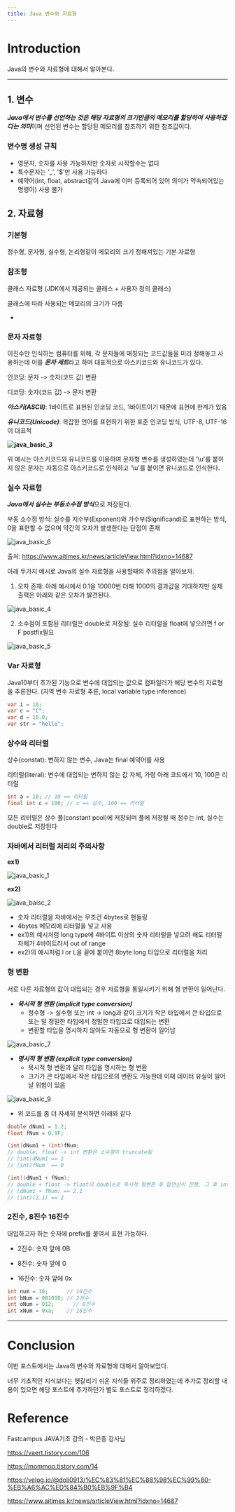 ```yaml
---
title: Java 변수와 자료형
---
```


# Introduction

Java의 변수와 자료형에 대해서 알아본다.

---

## 1. 변수

***Java에서 변수를 선언하는 것은 해당 자료형의 크기만큼의 메모리를 할당하여 사용하겠다는 의미***이며 선언된 변수는 할당된 메모리를 참조하기 위한 참조값이다.

### 변수명 생성 규칙

- 영문자, 숫자를 사용 가능하지만 숫자로 시작할수는 없다
- 특수문자는 '_', '$'만 사용 가능하다
- 예약어(int, float, abstract같이 Java에 이미 등록되어 있어 의미가 약속되어있는 명령어) 사용 불가

## 2. 자료형

### 기본형

정수형, 문자형, 실수형, 논리형같이 메모리의 크기 정해져있는 기본 자료형

### 참조형

클래스 자료형 (JDK에서 제공되는 클래스 + 사용자 정의 클래스)

클래스에 따라 사용되는 메모리의 크기가 다름

- 

### 문자 자료형

이진수만 인식하는 컴퓨터를 위해, 각 문자들에 매칭되는 코드값들을 미리 정해놓고 사용하는데 이를 ***문자 세트***라고 하며 대표적으로 아스키코드와 유니코드가 있다.

인코딩: 문자 -> 숫자(코드 값) 변환

디코딩: 숫자(코드 값) -> 문자 변환 

***아스키(ASCII)***: 1바이트로 표현된 인코딩 코드, 1바이트이기 때문에 표현에 한계가 있음

***유니코드(Unicode)***: 복잡한 언어를 표현하기 위한 표준 인코딩 방식, UTF-8, UTF-16이 대표적

**![java_basic_3](/Users/shkim/Workspace/krails0105.github.io/assets/images/23-03-15-Java-Basic(2)/java_basic_3.png)**

위 예시는 아스키코드와 유니코드를 이용하여 문자형 변수를 생성하였는데 '\u'를 붙이지 않은 문자는 자동으로 아스키코드로 인식하고 '\u'를 붙이면 유니코드로 인식한다.

### 실수 자료형

***Java에서 실수는 부동소수점 방식***으로 저장된다.

부동 소수점 방식: 실수를 지수부(Exponent)와 가수부(Significand)로 표현하는 방식, 0을 표현할 수 없으며 약간의 오차가 발생한다는 단점이 존재

![java_basic_6](/Users/shkim/Workspace/krails0105.github.io/assets/images/23-03-15-Java-Basic(2)/java_basic_6.png)

출처: https://www.aitimes.kr/news/articleView.html?idxno=14687

아래 두가지 예시로 Java의 실수 자료형을 사용할때의 주의점을 알아보자.

1. 오차 존재: 아래 예시에서 0.1을 10000번 더해 1000의 결과값을 기대하지만 실제 출력은 아래와 같은 오차가 발견된다.

![java_basic_4](/Users/shkim/Workspace/krails0105.github.io/assets/images/23-03-15-Java-Basic(2)/java_basic_4.png)

2. 소수점이 포함된 리터럴은 double로 저장됨: 실수 리터럴을 float에 넣으려면 f or F postfix필요

![java_basic_5](/Users/shkim/Workspace/krails0105.github.io/assets/images/23-03-15-Java-Basic(2)/java_basic_5.png)

### Var 자료형

Java10부터 추가된 기능으로 변수에 대입되는 값으로 컴파일러가 해당 변수의 자료형을 추론한다. (지역 변수 자료형 추론, local variable type inference)

```java
var i = 10;
var c = "C";
var d = 10.0;
var str = "hello";
```

### 상수와 리터럴

상수(constat): 변하지 않는 변수, Java는 final 예약어를 사용

리터럴(literal): 변수에 대입되는 변하지 않는 값 자체, 가령 아래 코드에서 10, 100은 리터럴

```java
int a = 10; // 10 == 리터럴
final int c = 100; // c == 상수, 100 == 리터럴
```

모든 리터럴은 상수 풀(constant pool)에 저장되며 풀에 저장될 때 정수는 int, 실수는 double로 저장된다

### 자바에서 리터럴 처리의 주의사항

**ex1)**

![java_basic_1](/Users/shkim/Workspace/krails0105.github.io/assets/images/23-03-15-Java-Basic(2)/java_basic_1.png)

**ex2)**

![java_baisc_2](/Users/shkim/Workspace/krails0105.github.io/assets/images/23-03-15-Java-Basic(2)/java_baisc_2.png)

- 숫자 리터럴을 자바에서는 무조건 4bytes로 핸들링
- 4bytes 메모리에 리터럴을 넣고 사용
- ex1)의 예시처럼 long type에 4바이트 이상의 숫자 리터럴을 넣으려 해도 리터럴 자체가 4바이트라서 out of range
- ex2)의 예시처럼 l or L을 끝에 붙이면 8byte long 타입으로 리터럴을 처리

### 형 변환

서로 다른 자료형의 값이 대입되는 경우 자료형을 통일시키기 위해 형 변환이 일어난다.

- ***묵시적 형 변환 (implicit type conversion)***
  - 정수형 -> 실수형 또는 int -> long과 같이 크기가 작은 타입에서 큰 타입으로 또는 덜 정밀한 타입에서 정밀한 타입으로 대입되는 변환
  - 변환할 타입을 명시하지 않아도 자동으로 형 변환이 일어남

![java_basic_7](/Users/shkim/Workspace/krails0105.github.io/assets/images/23-03-15-Java-Basic(2)/java_basic_7.png)

- ***명시적 형 변환 (explicit type conversion)***
  - 묵시적 형 변환과 달리 타입을 명시하는 형 변환
  - 크기가 큰 타입에서 작은 타입으로의 변환도 가능한데 이때 데이터 유실이 일어날 위험이 있음

![java_basic_9](/Users/shkim/Workspace/krails0105.github.io/assets/images/23-03-15-Java-Basic(2)/java_basic_9.png)

- 위 코드를 좀 더 자세히 분석하면 아래와 같다

```java
double dNum1 = 1.2;
float fNum = 0.9F;

(int)dNum1 + (int)fNum;
// double, float -> int 변환은 소수점이 truncate됨
// (int)dNum1 == 1
// (int)fNum  == 0

(int)(dNum1 + fNum);
// double + float -> float이 double로 묵시적 형변환 후 합연산이 진행, 그 후 int형으로 명시적 형 변환되어 소수점이 truncate됨
// (dNum1 + fNum) == 2.1
// (int)(2.1) == 2
```

### 2진수, 8진수 16진수 

대입하고자 하는 숫자에 prefix를 붙여서 표현 가능하다.

- 2진수: 숫자 앞에 0B 

- 8진수: 숫자 앞에 0

- 16진수: 숫자 앞에 0x 

```java
int num = 10;      // 10진수
int bNum = 0B1010; // 2진수
int oNum = 012;		 // 8진수
int xNum = 0xa;    // 16진수
```

------

#  Conclusion

이번 포스트에서는 Java의 변수와 자료형에 대해서 알아보았다.

 너무 기초적인 지식보다는 헷갈리기 쉬운 지식들 위주로 정리하였는데 추가로 정리할 내용이 있으면 해당 포스트에 추가하던가 별도 포스트로 정리하겠다.

# Reference

Fastcampus JAVA기초 강의 - 박은종 강사님

https://vaert.tistory.com/106

https://mommoo.tistory.com/14

https://velog.io/@doli0913/%EC%83%81%EC%88%98%EC%99%80-%EB%A6%AC%ED%84%B0%EB%9F%B4

https://www.aitimes.kr/news/articleView.html?idxno=14687
